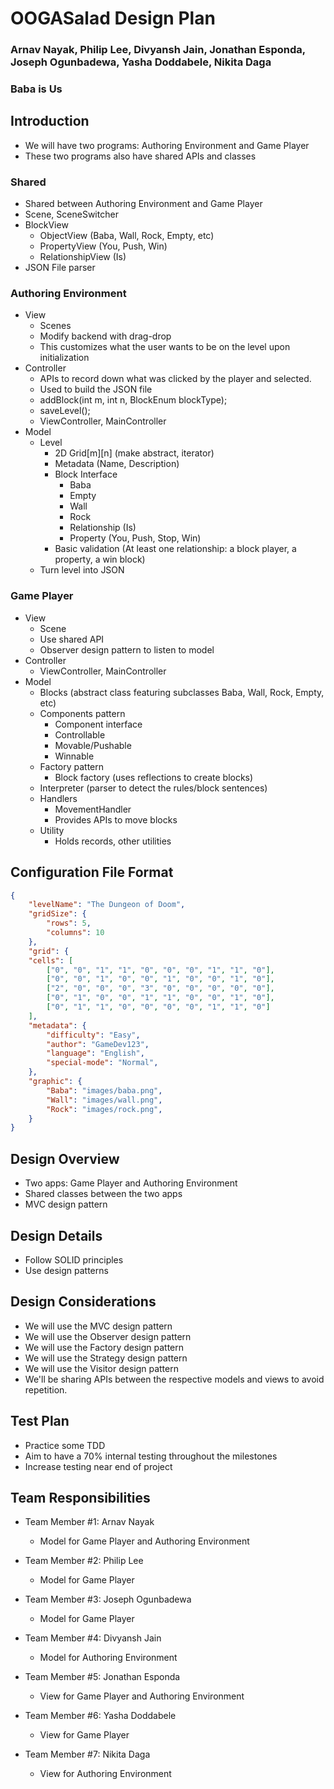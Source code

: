 # OOGASalad Design Plan
### Arnav Nayak, Philip Lee, Divyansh Jain, Jonathan Esponda, Joseph Ogunbadewa, Yasha Doddabele, Nikita Daga
### Baba is Us

## Introduction
- We will have two programs: Authoring Environment and Game Player
- These two programs also have shared APIs and classes

### Shared
* Shared between Authoring Environment and Game Player
* Scene, SceneSwitcher
* BlockView
    * ObjectView (Baba, Wall, Rock, Empty, etc)
    * PropertyView (You, Push, Win)
    * RelationshipView (Is)
* JSON File parser

### Authoring Environment
* View
  * Scenes
  * Modify backend with drag-drop
  * This customizes what the user wants to be on the level upon initialization
* Controller
  * APIs to record down what was clicked by the player and selected.
  * Used to build the JSON file
  * addBlock(int m, int n, BlockEnum blockType);
  * saveLevel();
  * ViewController, MainController
* Model
  * Level
    * 2D Grid[m][n] (make abstract, iterator)
    * Metadata (Name, Description)
    * Block Interface
      * Baba
      * Empty
      * Wall
      * Rock
      * Relationship (Is)
      * Property (You, Push, Stop, Win)
    * Basic validation (At least one relationship: a block player, a property, a win block)
  * Turn level into JSON

### Game Player
* View
  * Scene
  * Use shared API
  * Observer design pattern to listen to model
* Controller
  * ViewController, MainController
* Model
  * Blocks (abstract class featuring subclasses Baba, Wall, Rock, Empty, etc)
  * Components pattern
    * Component interface
    * Controllable
    * Movable/Pushable
    * Winnable
  * Factory pattern
    * Block factory (uses reflections to create blocks)
  * Interpreter (parser to detect the rules/block sentences)
  * Handlers
    * MovementHandler
    * Provides APIs to move blocks 
  * Utility
    * Holds records, other utilities


## Configuration File Format

```json
{
    "levelName": "The Dungeon of Doom",
    "gridSize": {
        "rows": 5,
        "columns": 10
    },
    "grid": {
    "cells": [
        ["0", "0", "1", "1", "0", "0", "0", "1", "1", "0"],
        ["0", "0", "1", "0", "0", "1", "0", "0", "1", "0"],
        ["2", "0", "0", "0", "3", "0", "0", "0", "0", "0"],
        ["0", "1", "0", "0", "1", "1", "0", "0", "1", "0"],
        ["0", "1", "1", "0", "0", "0", "0", "1", "1", "0"]
    ],
    "metadata": {
        "difficulty": "Easy",
        "author": "GameDev123",
        "language": "English",
        "special-mode": "Normal",
    },
    "graphic": {
        "Baba": "images/baba.png",
        "Wall": "images/wall.png",
        "Rock": "images/rock.png",
    }
}  
```

## Design Overview
* Two apps: Game Player and Authoring Environment
* Shared classes between the two apps
* MVC design pattern


## Design Details
* Follow SOLID principles
* Use design patterns

## Design Considerations
* We will use the MVC design pattern
* We will use the Observer design pattern
* We will use the Factory design pattern
* We will use the Strategy design pattern
* We will use the Visitor design pattern
* We'll be sharing APIs between the respective models and views to avoid repetition.



## Test Plan
* Practice some TDD
* Aim to have a 70% internal testing throughout the milestones
* Increase testing near end of project


## Team Responsibilities

* Team Member #1: Arnav Nayak
  * Model for Game Player and Authoring Environment

* Team Member #2: Philip Lee
  * Model for Game Player

* Team Member #3: Joseph Ogunbadewa
  * Model for Game Player

* Team Member #4: Divyansh Jain
  * Model for Authoring Environment

* Team Member #5: Jonathan Esponda
  * View for Game Player and Authoring Environment

* Team Member #6: Yasha Doddabele
  * View for Game Player

* Team Member #7: Nikita Daga
  * View for Authoring Environment

